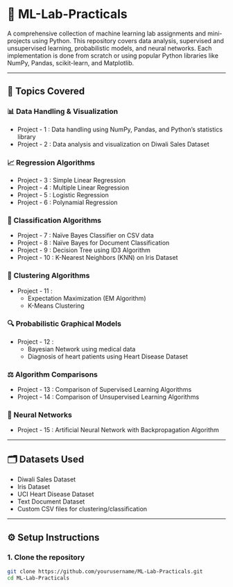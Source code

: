 # 🧠 ML-Lab-Practicals

A comprehensive collection of machine learning lab assignments and mini-projects using Python. This repository covers data analysis, supervised and unsupervised learning, probabilistic models, and neural networks. Each implementation is done from scratch or using popular Python libraries like NumPy, Pandas, scikit-learn, and Matplotlib.

---

## 📌 Topics Covered

### 📊 Data Handling & Visualization
- Project - 1 : Data handling using NumPy, Pandas, and Python’s statistics library
- Project - 2 : Data analysis and visualization on Diwali Sales Dataset

### 📈 Regression Algorithms
- Project - 3 : Simple Linear Regression
- Project - 4 : Multiple Linear Regression
- Project - 5 : Logistic Regression
- Project - 6 : Polynamial Regression 

### 🧪 Classification Algorithms
- Project - 7 : Naïve Bayes Classifier on CSV data
- Project - 8 : Naïve Bayes for Document Classification
- Project - 9 : Decision Tree using ID3 Algorithm
- Project - 10 : K-Nearest Neighbors (KNN) on Iris Dataset

### 🎯 Clustering Algorithms
- Project - 11 :
  - Expectation Maximization (EM Algorithm)
  - K-Means Clustering

### 🔍 Probabilistic Graphical Models
- Project - 12 :
   - Bayesian Network using medical data
   - Diagnosis of heart patients using Heart Disease Dataset

### ⚖️ Algorithm Comparisons
- Project - 13 : Comparison of Supervised Learning Algorithms
- Project - 14 : Comparison of Unsupervised Learning Algorithms

### 🧠 Neural Networks
- Project - 15 : Artificial Neural Network with Backpropagation Algorithm

---

## 🗂 Datasets Used

- Diwali Sales Dataset
- Iris Dataset
- UCI Heart Disease Dataset
- Text Document Dataset
- Custom CSV files for clustering/classification

---

## ⚙️ Setup Instructions

### 1. Clone the repository
```bash
git clone https://github.com/yourusername/ML-Lab-Practicals.git
cd ML-Lab-Practicals
